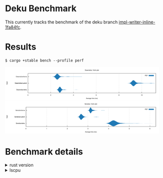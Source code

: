 # Deku Benchmark
This currently tracks the benchmark of the deku branch [impl-writer-inline-1fa84fc](https://github.com/sharksforarms/deku/tree/impl-writer-inline-read-bytes).

# Results
```
$ cargo +stable bench --profile perf
```

![Deserialize Benchmark](deserialize.svg)
![Serialize Benchmark](serialize.svg)


# Benchmark details

<details><summary>rust version</summary>

```
$ cargo +stable --version
cargo 1.73.0 (9c4383fb5 2023-08-26)
```

</details>

<details><summary>lscpu</summary>

```
$ lscpu
Architecture:            x86_64
  CPU op-mode(s):        32-bit, 64-bit
  Address sizes:         39 bits physical, 48 bits virtual
  Byte Order:            Little Endian
CPU(s):                  4
  On-line CPU(s) list:   0-3
Vendor ID:               GenuineIntel
  Model name:            Intel(R) Core(TM) i5-6300U CPU @ 2.40GHz
    CPU family:          6
    Model:               78
    Thread(s) per core:  2
    Core(s) per socket:  2
    Socket(s):           1
    Stepping:            3
    CPU(s) scaling MHz:  80%
    CPU max MHz:         3000.0000
    CPU min MHz:         400.0000
    BogoMIPS:            5001.23
```

</details>